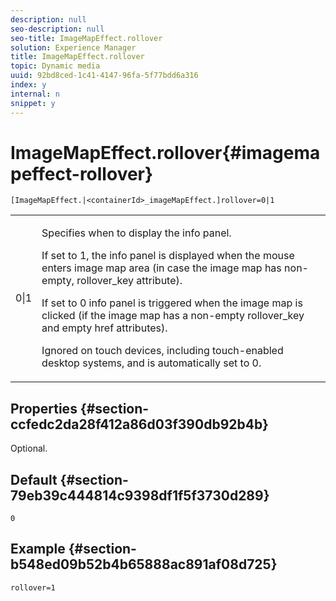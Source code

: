 ```yaml
---
description: null
seo-description: null
seo-title: ImageMapEffect.rollover
solution: Experience Manager
title: ImageMapEffect.rollover
topic: Dynamic media
uuid: 92bd8ced-1c41-4147-96fa-5f77bdd6a316
index: y
internal: n
snippet: y
---
```


# ImageMapEffect.rollover{#imagemapeffect-rollover}

`[ImageMapEffect.|<containerId>_imageMapEffect.]rollover=0|1`

<table id="table_2671D63442B54F659C32C4A3CC61DD7C"> 
 <tbody> 
  <tr> 
   <td colname="col1"> <p><span class="codeph"> 0|1</span> </p> </td> 
   <td colname="col2"> <p>Specifies when to display the info panel. </p> <p>If set to <span class="codeph"> 1</span>, the info panel is displayed when the mouse enters image map area (in case the image map has non-empty, <span class="codeph"> rollover_key</span> attribute). </p> <p>If set to <span class="codeph"> 0</span> info panel is triggered when the image map is clicked (if the image map has a non-empty <span class="codeph"> rollover_key</span> and empty <span class="codeph"> href</span> attributes). </p> <p> Ignored on touch devices, including touch-enabled desktop systems, and is automatically set to <span class="codeph"> 0</span>. </p> </td> 
  </tr> 
 </tbody> 
</table>

## Properties {#section-ccfedc2da28f412a86d03f390db92b4b}

Optional.

## Default {#section-79eb39c444814c9398df1f5f3730d289}

`0`

## Example {#section-b548ed09b52b4b65888ac891af08d725}

`rollover=1` 
